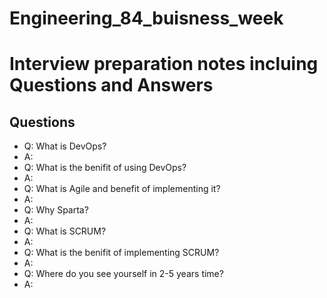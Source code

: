 # Engineering_84_buisness_week
# Interview preparation notes incluing Questions and Answers 
## Questions 
- Q: What is DevOps?
- A:
- Q: What is the benifit of using DevOps?
- A:
- Q: What is Agile and benefit of implementing it?
- A:
- Q: Why Sparta?
- A:
- Q: What is SCRUM?
- A:
- Q: What is the benifit of implementing SCRUM?
- A:
- Q: Where do you see yourself in 2-5 years time?
- A:
